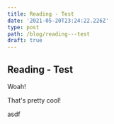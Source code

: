 ```yaml
---
title: Reading - Test
date: '2021-05-20T23:24:22.226Z'
type: post
path: /blog/reading---test
draft: true
---
```

## Reading - Test

Woah!

That's pretty cool! 

asdf